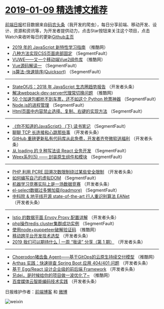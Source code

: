# [2019-01-09 精选博文推荐](https://toutiao.qdkfweb.cn/date/2019/01/09)

[前端日报](https://qdkfweb.cn/c/news)栏目数据来自[码农头条](https://toutiao.qdkfweb.cn/)（我开发的爬虫），每日分享前端、移动开发、设计、资源和资讯等，为开发者提供动力，点击Star按钮来关注这个项目，点击Watch来收听每日的更新[Github主页](https://github.com/kujian/frontendDaily)
* [2019 年的 JavaScript 新特性学习指南](https://toutiao.qdkfweb.cn/97184.html) （推酷网）
* [八种方法实现CSS页面底部固定](https://toutiao.qdkfweb.cn/97131.html) （SegmentFault）
* [VUWE——又一个移动端Vue2组件库](https://toutiao.qdkfweb.cn/97181.html) （推酷网）
* [Vue源码解读一](https://toutiao.qdkfweb.cn/97125.html) （SegmentFault）
* [js算法-快速排序(Quicksort)](https://toutiao.qdkfweb.cn/97126.html) （SegmentFault）

***
* [StateOfJS：2018 年 JavaScript 生态圈趋势报告](https://toutiao.qdkfweb.cn/97161.html) （开发者头条）
* [解决webpack-dev-server代理常切换问题](https://toutiao.qdkfweb.cn/97182.html) （推酷网）
* [50 个加速包都抢不到车票，还不如这个 Python 抢票神器](https://toutiao.qdkfweb.cn/97124.html) （SegmentFault）
* [Node.js的进程管理](https://toutiao.qdkfweb.cn/97123.html) （SegmentFault）
* [Html页面中内容禁止选择、复制、右键的实现方法](https://toutiao.qdkfweb.cn/97129.html) （SegmentFault）

***
* [《你不知道的JavaScript》 (下) 读书笔记](https://toutiao.qdkfweb.cn/97135.html) （SegmentFault）
* [聊聊 TCP 长连接和心跳那些事](https://toutiao.qdkfweb.cn/97136.html) （开发者头条）
* [GitHub 重磅更新私有代码库从此免费，开发者齐夸微软送福利](https://toutiao.qdkfweb.cn/97137.html) （开发者头条）
* [从 loading 的 9 种写法谈 React 业务开发](https://toutiao.qdkfweb.cn/97119.html) （SegmentFault）
* [Weex系列(5) —— 封装原生组件和模块](https://toutiao.qdkfweb.cn/97132.html) （SegmentFault）

***
* [PHP 利用 PCRE 回溯次数限制绕过某些安全限制](https://toutiao.qdkfweb.cn/97143.html) （开发者头条）
* [如何编写自己的虚拟DOM](https://toutiao.qdkfweb.cn/97122.html) （SegmentFault）
* [机器学习竞赛实际上是一场数据竞赛](https://toutiao.qdkfweb.cn/97155.html) （开发者头条）
* [el-select数据过多懒加载(loadmore)](https://toutiao.qdkfweb.cn/97133.html) （SegmentFault）
* [中科院 &amp; 地平线开源 state-of-the-art 行人重识别算法 EANet](https://toutiao.qdkfweb.cn/97144.html) （开发者头条）

***
* [Istio 的数据平面 Envoy Proxy 配置详解](https://toutiao.qdkfweb.cn/97157.html) （开发者头条）
* [php操作redis cluster集群成功实例](https://toutiao.qdkfweb.cn/97134.html) （SegmentFault）
* [使用node+puppeteer破解验证码](https://toutiao.qdkfweb.cn/97185.html) （推酷网）
* [移动跨平台开发技术选型](https://toutiao.qdkfweb.cn/97145.html) （开发者头条）
* [2019 我们可以期待什么 | 一周 “我读” 分享（第 1 期）](https://toutiao.qdkfweb.cn/97158.html) （开发者头条）

***
* [Choerodon猪齿鱼 Agent——基于GitOps的云原生持续交付模型](https://toutiao.qdkfweb.cn/97186.html) （推酷网）
* [Arthas 实践：快速排查 Spring Boot 应用 404/401 问题](https://toutiao.qdkfweb.cn/97146.html) （开发者头条）
* [基于 Egg/React 设计企业级的前后端 Framework](https://toutiao.qdkfweb.cn/97159.html) （开发者头条）
* [兄dei，是时候给你的项目做一波优化了~](https://toutiao.qdkfweb.cn/97187.html) （推酷网）
* [百度媒体云智能编码技术实践](https://toutiao.qdkfweb.cn/97147.html) （开发者头条）

日报维护作者：[前端博客](https://qdkfweb.cn/) 和 [微博](https://qdkfweb.cn/go/weibo)

![weixin](https://user-images.githubusercontent.com/3055447/38468989-651132ac-3b80-11e8-8e6b-15122322a9d7.png)